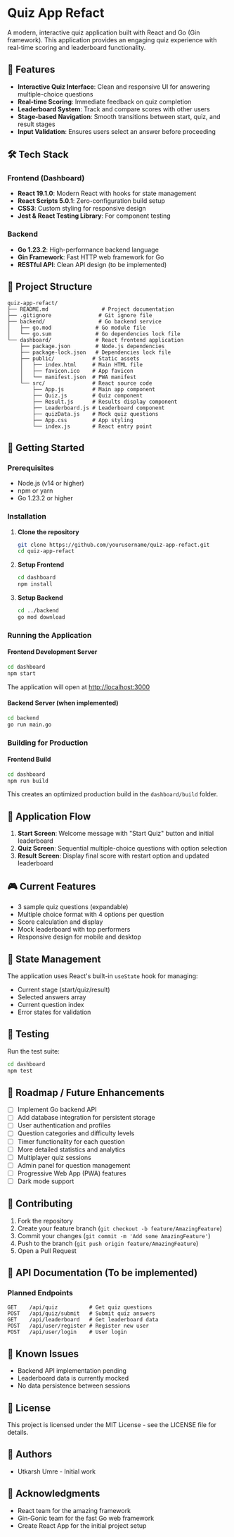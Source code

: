# Quiz App Refact

A modern, interactive quiz application built with React and Go (Gin framework). This application provides an engaging quiz experience with real-time scoring and leaderboard functionality.

## 🎯 Features

- **Interactive Quiz Interface**: Clean and responsive UI for answering multiple-choice questions
- **Real-time Scoring**: Immediate feedback on quiz completion
- **Leaderboard System**: Track and compare scores with other users
- **Stage-based Navigation**: Smooth transitions between start, quiz, and result stages
- **Input Validation**: Ensures users select an answer before proceeding

## 🛠️ Tech Stack

### Frontend (Dashboard)
- **React 19.1.0**: Modern React with hooks for state management
- **React Scripts 5.0.1**: Zero-configuration build setup
- **CSS3**: Custom styling for responsive design
- **Jest & React Testing Library**: For component testing

### Backend
- **Go 1.23.2**: High-performance backend language
- **Gin Framework**: Fast HTTP web framework for Go
- **RESTful API**: Clean API design (to be implemented)

## 📁 Project Structure

```
quiz-app-refact/
├── README.md                 # Project documentation
├── .gitignore               # Git ignore file
├── backend/                 # Go backend service
│   ├── go.mod              # Go module file
│   └── go.sum              # Go dependencies lock file
└── dashboard/              # React frontend application
    ├── package.json        # Node.js dependencies
    ├── package-lock.json   # Dependencies lock file
    ├── public/            # Static assets
    │   ├── index.html     # Main HTML file
    │   ├── favicon.ico    # App favicon
    │   └── manifest.json  # PWA manifest
    └── src/               # React source code
        ├── App.js         # Main app component
        ├── Quiz.js        # Quiz component
        ├── Result.js      # Results display component
        ├── Leaderboard.js # Leaderboard component
        ├── quizData.js    # Mock quiz questions
        ├── App.css        # App styling
        └── index.js       # React entry point
```

## 🚀 Getting Started

### Prerequisites

- Node.js (v14 or higher)
- npm or yarn
- Go 1.23.2 or higher

### Installation

1. **Clone the repository**
   ```bash
   git clone https://github.com/yourusername/quiz-app-refact.git
   cd quiz-app-refact
   ```

2. **Setup Frontend**
   ```bash
   cd dashboard
   npm install
   ```

3. **Setup Backend**
   ```bash
   cd ../backend
   go mod download
   ```

### Running the Application

#### Frontend Development Server
```bash
cd dashboard
npm start
```
The application will open at [http://localhost:3000](http://localhost:3000)

#### Backend Server (when implemented)
```bash
cd backend
go run main.go
```

### Building for Production

#### Frontend Build
```bash
cd dashboard
npm run build
```
This creates an optimized production build in the `dashboard/build` folder.

## 📱 Application Flow

1. **Start Screen**: Welcome message with "Start Quiz" button and initial leaderboard
2. **Quiz Screen**: Sequential multiple-choice questions with option selection
3. **Result Screen**: Display final score with restart option and updated leaderboard

## 🎮 Current Features

- 3 sample quiz questions (expandable)
- Multiple choice format with 4 options per question
- Score calculation and display
- Mock leaderboard with top performers
- Responsive design for mobile and desktop

## 🔄 State Management

The application uses React's built-in `useState` hook for managing:
- Current stage (start/quiz/result)
- Selected answers array
- Current question index
- Error states for validation

## 🧪 Testing

Run the test suite:
```bash
cd dashboard
npm test
```

## 🚧 Roadmap / Future Enhancements

- [ ] Implement Go backend API
- [ ] Add database integration for persistent storage
- [ ] User authentication and profiles
- [ ] Question categories and difficulty levels
- [ ] Timer functionality for each question
- [ ] More detailed statistics and analytics
- [ ] Multiplayer quiz sessions
- [ ] Admin panel for question management
- [ ] Progressive Web App (PWA) features
- [ ] Dark mode support

## 🤝 Contributing

1. Fork the repository
2. Create your feature branch (`git checkout -b feature/AmazingFeature`)
3. Commit your changes (`git commit -m 'Add some AmazingFeature'`)
4. Push to the branch (`git push origin feature/AmazingFeature`)
5. Open a Pull Request

## 📝 API Documentation (To be implemented)

### Planned Endpoints

```
GET    /api/quiz          # Get quiz questions
POST   /api/quiz/submit   # Submit quiz answers
GET    /api/leaderboard   # Get leaderboard data
POST   /api/user/register # Register new user
POST   /api/user/login    # User login
```

## 🐛 Known Issues

- Backend API implementation pending
- Leaderboard data is currently mocked
- No data persistence between sessions

## 📄 License

This project is licensed under the MIT License - see the LICENSE file for details.

## 👥 Authors

- Utkarsh Umre - Initial work

## 🙏 Acknowledgments

- React team for the amazing framework
- Gin-Gonic team for the fast Go web framework
- Create React App for the initial project setup

